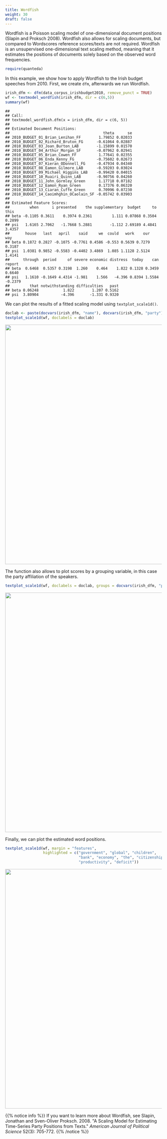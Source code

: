 ```yaml
---
title: Wordfish
weight: 30
draft: false
---
```


Wordfish is a Poisson scaling model of one-dimensional document positions (Slapin and Proksch 2008). Wordfish also allows for scaling documents, but compared to Wordscores reference scores/texts are not required. Wordfish is an unsupervised one-dimensional text scaling method, meaning that it estimates the positions of documents solely based on the observed word frequencies. 


```r
require(quanteda)
```

In this example, we show how to apply Wordfish to the Irish budget speeches from 2010. First, we create `dfm`, afterwards we run Wordfish.


```r
irish_dfm <- dfm(data_corpus_irishbudget2010, remove_punct = TRUE)
wf <- textmodel_wordfish(irish_dfm, dir = c(6,5))
summary(wf)
```

```
## 
## Call:
## textmodel_wordfish.dfm(x = irish_dfm, dir = c(6, 5))
## 
## Estimated Document Positions:
##                                          theta      se
## 2010_BUDGET_01_Brian_Lenihan_FF        1.79852 0.02033
## 2010_BUDGET_02_Richard_Bruton_FG      -0.61064 0.02887
## 2010_BUDGET_03_Joan_Burton_LAB        -1.15899 0.01570
## 2010_BUDGET_04_Arthur_Morgan_SF       -0.07962 0.02941
## 2010_BUDGET_05_Brian_Cowen_FF          1.77641 0.02355
## 2010_BUDGET_06_Enda_Kenny_FG          -0.75602 0.02673
## 2010_BUDGET_07_Kieran_ODonnell_FG     -0.47934 0.04340
## 2010_BUDGET_08_Eamon_Gilmore_LAB      -0.59203 0.03024
## 2010_BUDGET_09_Michael_Higgins_LAB    -0.99420 0.04015
## 2010_BUDGET_10_Ruairi_Quinn_LAB       -0.90756 0.04260
## 2010_BUDGET_11_John_Gormley_Green      1.17718 0.07182
## 2010_BUDGET_12_Eamon_Ryan_Green        0.17376 0.06320
## 2010_BUDGET_13_Ciaran_Cuffe_Green      0.70996 0.07230
## 2010_BUDGET_14_Caoimhghin_OCaolain_SF -0.05742 0.03903
## 
## Estimated Feature Scores:
##         when      i presented    the supplementary  budget     to   this
## beta -0.1105 0.3611    0.3974 0.2361         1.111 0.07868 0.3504 0.2899
## psi   1.6165 2.7062   -1.7668 5.2881        -1.112 2.69189 4.4841 3.4357
##       house   last   april    said     we  could   work    our    way
## beta 0.1872 0.2827 -0.1075 -0.7761 0.4586 -0.553 0.5639 0.7279 0.3187
## psi  1.0381 0.9852 -0.5583 -0.4402 3.4869  1.085 1.1128 2.5124 1.4141
##      through  period     of severe economic distress  today    can  report
## beta  0.6468  0.5357 0.3198  1.260    0.464    1.822 0.1328 0.3459  0.6640
## psi   1.1610 -0.1649 4.4314 -1.981    1.566   -4.396 0.8394 1.5584 -0.2379
##         that notwithstanding difficulties   past
## beta 0.06248           1.822        1.207 0.5162
## psi  3.80904          -4.396       -1.331 0.9320
```

We can plot the results of a fitted scaling model using `textplot_scale1d()`.


```r
doclab <- paste(docvars(irish_dfm, "name"), docvars(irish_dfm, "party"))
textplot_scale1d(wf, doclabels = doclab)
```

<img src="/machine-learning/wordfish.en_files/figure-html/unnamed-chunk-3-1.svg" width="768" />

The function also allows to plot scores by a grouping variable, in this case the party affiliation of the speakers.


```r
textplot_scale1d(wf, doclabels = doclab, groups = docvars(irish_dfm, "party"))
```

<img src="/machine-learning/wordfish.en_files/figure-html/unnamed-chunk-4-1.svg" width="768" />

Finally, we can plot the estimated word positions.


```r
textplot_scale1d(wf, margin = "features", 
                 highlighted = c("government", "global", "children", 
                                 "bank", "economy", "the", "citizenship",
                                 "productivity", "deficit"))
```

<img src="/machine-learning/wordfish.en_files/figure-html/unnamed-chunk-5-1.svg" width="768" />

{{% notice info %}}
If you want to learn more about Wordfish, see Slapin, Jonathan and Sven-Oliver Proksch. 2008. "A Scaling Model for Estimating Time-Series Party Positions from Texts." _American Journal of Political Science_ 52(3): 705-772.
{{% /notice %}}
